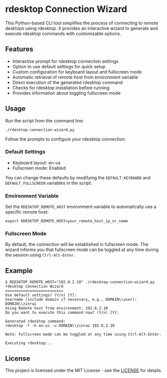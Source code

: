 # rdesktop Connection Wizard

This Python-based CLI tool simplifies the process of connecting to remote desktops using rdesktop. It provides an interactive wizard to generate and execute rdesktop commands with customizable options.

## Features

- Interactive prompt for rdesktop connection settings
- Option to use default settings for quick setup
- Custom configuration for keyboard layout and fullscreen mode
- Automatic retrieval of remote host from environment variable
- Direct execution of the generated rdesktop command
- Checks for rdesktop installation before running
- Provides information about toggling fullscreen mode

## Usage

Run the script from the command line:

```
./rdesktop-connection-wizard.py
```

Follow the prompts to configure your rdesktop connection.

### Default Settings

- Keyboard layout: en-us
- Fullscreen mode: Enabled

You can change these defaults by modifying the `DEFAULT_KEYBOARD` and `DEFAULT_FULLSCREEN` variables in the script.

### Environment Variable

Set the `RDESKTOP_REMOTE_HOST` environment variable to automatically use a specific remote host:

```
export RDESKTOP_REMOTE_HOST=your_remote_host_ip_or_name
```

### Fullscreen Mode

By default, the connection will be established in fullscreen mode. The wizard informs you that fullscreen mode can be toggled at any time during the session using `Ctrl-Alt-Enter`.

## Example

```
$ RDESKTOP_REMOTE_HOST="192.0.2.10" ./rdesktop-connection-wizard.py
rdesktop Connection Wizard
==========================
Use default settings? (Y/n) [Y]:
Username (include domain if necessary, e.g., DOMAIN\\user): DOMAIN\\zinrai
Using Remote host from environment: 192.0.2.10
Do you want to execute this command now? (Y/n) [Y]:

Generated rdesktop command:
rdesktop -f -k en-us -u DOMAIN\\zinrai 192.0.2.10

Note: Fullscreen mode can be toggled at any time using Ctrl-Alt-Enter.

Executing rdesktop...
```

## License

This project is licensed under the MIT License - see the [LICENSE](https://opensource.org/license/mit) for details.

